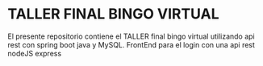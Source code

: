 # TALLER FINAL BINGO VIRTUAL

El presente repositorio contiene el TALLER final bingo virtual utilizando
api rest con spring boot java y MySQL. FrontEnd para el login con una api rest 
nodeJS express